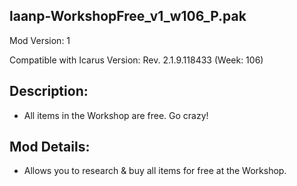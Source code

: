 laanp-WorkshopFree_v1_w106_P.pak
----------------------------------------------------------------------
Mod Version: 1

Compatible with Icarus Version: Rev. 2.1.9.118433 (Week: 106)

## Description:
- All items in the Workshop are free. Go crazy!

## Mod Details:
- Allows you to research & buy all items for free at the Workshop.














































